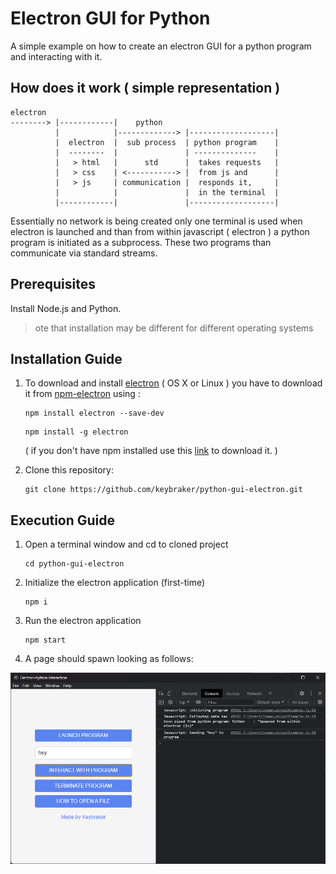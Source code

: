 # Electron GUI for Python

A simple example on how to create an electron GUI for a python program and interacting with it.

## How does it work ( simple representation )

```text
electron
--------> |------------|    python
          |            |-------------> |-------------------|
          |  electron  |  sub process  | python program    |
          |  --------  |               | --------------    |
          |   > html   |      std      |  takes requests   |
          |   > css    | <-----------> |  from js and      |
          |   > js     | communication |  responds it,     |
          |            |               |  in the terminal  |
          |------------|               |-------------------|
```

Essentially no network is being created only one terminal is used when electron is launched and than from
within javascript ( electron ) a python program is initiated as a subprocess.
These two programs than communicate via standard streams.


## Prerequisites

Install Node.js and Python.

> ote that installation may be different for different operating systems

## Installation Guide

1. To download and install [electron](https://electron.atom.io) ( OS X or Linux ) you have to download it from [npm-electron](https://www.npmjs.com/package/electron) using :

   ```
   npm install electron --save-dev
   ```

   ```
   npm install -g electron
   ```

   ( if you don't have npm installed use this [link](https://nodejs.org/en/download/) to download it. )

2. Clone this repository:
   ```
   git clone https://github.com/keybraker/python-gui-electron.git
   ```

## Execution Guide

1. Open a terminal window and cd to cloned project

   ```
   cd python-gui-electron
   ```

2. Initialize the electron application (first-time)

   ```
   npm i
   ```

3. Run the electron application

   ```
   npm start
   ```

4. A page should spawn looking as follows:

![alt text](../images/screenshot_2.png)



